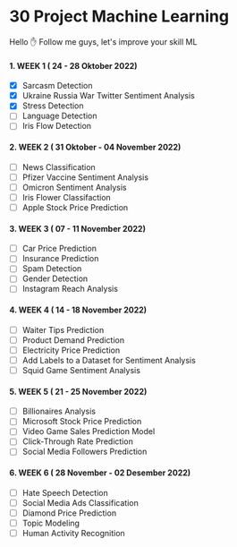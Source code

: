 # 30 Project Machine Learning

Hello ✋
Follow me guys, let's improve your skill ML

#### 1. WEEK 1 ( 24 - 28 Oktober 2022)
- [x] Sarcasm Detection
- [x] Ukraine Russia War Twitter Sentiment Analysis
- [x] Stress Detection
- [ ] Language Detection
- [ ] Iris Flow Detection

#### 2. WEEK 2 ( 31 Oktober - 04 November 2022)
- [ ] News Classification
- [ ] Pfizer Vaccine Sentiment Analysis
- [ ] Omicron Sentiment Analysis
- [ ] Iris Flower Classifaction
- [ ] Apple Stock Price Prediction

#### 3. WEEK 3 ( 07 - 11 November 2022)
- [ ] Car Price Prediction
- [ ] Insurance Prediction
- [ ] Spam Detection
- [ ] Gender Detection
- [ ] Instagram Reach Analysis

#### 4. WEEK 4 ( 14 - 18 November 2022)
- [ ] Waiter Tips Prediction
- [ ] Product Demand Prediction
- [ ] Electricity Price Prediction
- [ ] Add Labels to a Dataset for Sentiment Analysis
- [ ] Squid Game Sentiment Analysis

#### 5. WEEK 5 ( 21 - 25 November 2022)
- [ ] Billionaires Analysis
- [ ] Microsoft Stock Price Prediction
- [ ] Video Game Sales Prediction Model
- [ ] Click-Through Rate Prediction
- [ ] Social Media Followers Prediction

#### 6. WEEK 6 ( 28 November - 02 Desember 2022)
- [ ] Hate Speech Detection
- [ ] Social Media Ads Classification
- [ ] Diamond Price Prediction
- [ ] Topic Modeling
- [ ] Human Activity Recognition